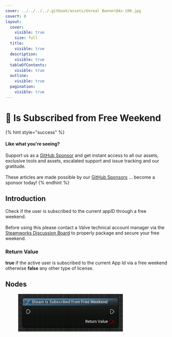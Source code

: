 ```yaml
---
cover: ../../../../.gitbook/assets/Unreal Banner@4x-100.jpg
coverY: 0
layout:
  cover:
    visible: true
    size: full
  title:
    visible: true
  description:
    visible: true
  tableOfContents:
    visible: true
  outline:
    visible: true
  pagination:
    visible: true
---
```


# 🔵 Is Subscribed from Free Weekend

{% hint style="success" %}
#### Like what you're seeing?

Support us as a [GitHub Sponsor](../../../../become-a-sponsor/) and get instant access to all our assets, exclusive tools and assets, escalated support and issue tracking and our gratitude.\
\
These articles are made possible by our [GitHub Sponsors](../../../../become-a-sponsor/) ... become a sponsor today!
{% endhint %}

## Introduction

Check if the user is subscribed to the current appID through a free weekend.\
\
Before using this please contact a Valve technical account manager via the [Steamworks Discussion Board](http://steamcommunity.com/groups/steamworks/discussions) to properly package and secure your free weekend.

### Return Value

**true** if the active user is subscribed to the current App Id via a free weekend otherwise **false** any other type of license.

## Nodes

<figure><img src="../../../../.gitbook/assets/image (11).png" alt=""><figcaption></figcaption></figure>

